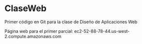 # ClaseWeb
Primer código en Git para la clase de Diseño de Aplicaciones Web


Página web para el primer parcial:
ec2-52-88-78-44.us-west-2.compute.amazonaws.com
